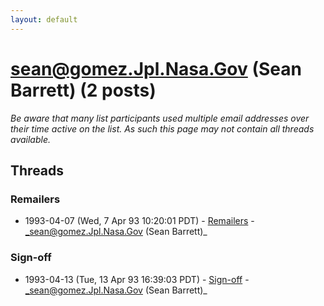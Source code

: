 ```yaml
---
layout: default
---
```


# sean@gomez.Jpl.Nasa.Gov (Sean Barrett) (2 posts)

_Be aware that many list participants used multiple email addresses over their time active on the list. As such this page may not contain all threads available._

## Threads

### Remailers
+ 1993-04-07 (Wed, 7 Apr 93 10:20:01 PDT) - [Remailers](/archive/1993/04/e712a47a9613b36946bee21f2579197d219948fe07ed3ee0dfd3b8d87695fb7b) - _sean@gomez.Jpl.Nasa.Gov (Sean Barrett)_

### Sign-off
+ 1993-04-13 (Tue, 13 Apr 93 16:39:03 PDT) - [Sign-off](/archive/1993/04/87449e1fac41410cd689cb28e5d9cf2cb77678c2b507dd2618d13a644434156c) - _sean@gomez.Jpl.Nasa.Gov (Sean Barrett)_

